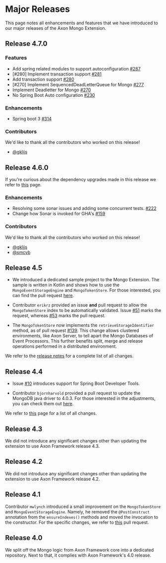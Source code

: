 # Major Releases

This page notes all enhancements and features that we have introduced to our major releases of the Axon Mongo Extension.

## Release 4.7.0

### Features

- Add spring related modules to support autoconfiguration [#287](https://github.com/AxonFramework/extension-mongo/pull/287)
- [#280] Implement transaction support [#281](https://github.com/AxonFramework/extension-mongo/pull/281)
- Add transaction support [#280](https://github.com/AxonFramework/extension-mongo/issues/280)
- [#270] Implement SequencedDeadLetterQueue for Mongo [#277](https://github.com/AxonFramework/extension-mongo/pull/277)
- Implement Deadletter for Mongo [#270](https://github.com/AxonFramework/extension-mongo/issues/270)
- No Spring Boot Auto configuration [#230](https://github.com/AxonFramework/extension-mongo/issues/230)

### Enhancements

- Spring boot 3 [#314](https://github.com/AxonFramework/extension-mongo/pull/314)

### Contributors

We'd like to thank all the contributors who worked on this release!

- [@gklijs](https://github.com/gklijs)

## Release 4.6.0

If you're curious about the dependency upgrades made in this release we refer to [this](https://github.com/AxonFramework/extension-mongo/releases/tag/axon-mongo-4.6.0) page.

### Enhancements

- Resolving some sonar issues and adding some concurrent tests. [#222](https://github.com/AxonFramework/extension-mongo/pull/222)
- Change how Sonar is invoked for GHA's [#159](https://github.com/AxonFramework/extension-mongo/pull/159)

### Contributors

We'd like to thank all the contributors who worked on this release!

- [@gklijs](https://github.com/gklijs)
- [@smcvb](https://github.com/smcvb)

## Release 4.5

* We introduced a dedicated sample project to the Mongo Extension.
  The sample is written in Kotlin and shows how to use the `MongoEventStorageEngine` and `MongoTokenStore`.
  For those interested, you can find the pull request [here](https://github.com/AxonFramework/extension-mongo/pull/65).

* Contributor `erikrz` provided an issue **and** pull request to allow the `MongoTokenStore` index to be automatically validated.
  Issue [#51](https://github.com/AxonFramework/extension-mongo/issues/51) marks the request, whereas [#53](https://github.com/AxonFramework/extension-mongo/pull/53) marks the pull request.

* The `MongoTokenStore` now implements the `retrieveStorageIdentifier` method, as of pull request [#139](https://github.com/AxonFramework/extension-mongo/pull/139).
  This change allows clustered environments, like Axon Server, to tell apart the Mongo Databases of Event Processors. 
  This further benefits split, merge and release operations performed in a distributed environment.

We refer to the [release notes](https://github.com/AxonFramework/extension-mongo/releases/tag/axon-mongo-4.5) for a complete list of all changes.

## Release 4.4

* Issue [#10](https://github.com/AxonFramework/extension-mongo/pull/10) introduces support for Spring Boot Developer Tools.

* Contributor `bjornharvold` provided a pull request to update the MongoDB java driver to 4.0.3.
  For those interested in the adjustments, you can check them out [here](https://github.com/AxonFramework/extension-mongo/pull/12).

We refer to [this](https://github.com/AxonFramework/extension-mongo/issues?q=is%3Aclosed+milestone%3A%22Release+4.4%22) page for a list of all changes.

## Release 4.3

We did not introduce any significant changes other than updating the extension to use Axon Framework release 4.3.

## Release 4.2

We did not introduce any significant changes other than updating the extension to use Axon Framework release 4.2.

## Release 4.1

Contributor `mwlynch` introduced a small improvement on the `MongoTokenStore` and `MongoEventStorageEngine`.
Namely, he removed the `@PostConstruct` annotation from the `ensureIndexes()` methods and moved the invocation to the constructor.
For the specific changes, we refer to [this](https://github.com/AxonFramework/extension-mongo/pull/2) pull request.

## Release 4.0

We split off the Mongo logic from Axon Framework core into a dedicated repository.
Next to that, it complies with Axon Framework's 4.0 release.
